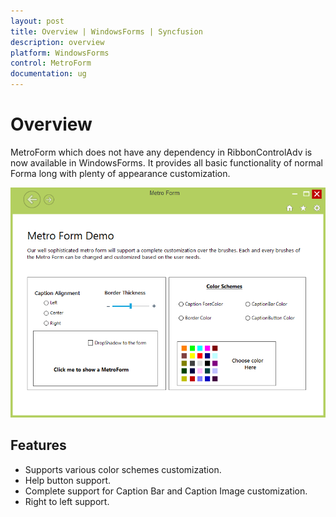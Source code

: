```yaml
---
layout: post
title: Overview | WindowsForms | Syncfusion
description: overview
platform: WindowsForms
control: MetroForm
documentation: ug
---
```


# Overview

MetroForm which does not have any dependency in RibbonControlAdv is now available in WindowsForms. It provides all basic functionality of normal Forma long with plenty of appearance customization.

![](Overview_images/Overview.png)

## Features

* Supports various color schemes customization.
* Help button support.
* Complete support for Caption Bar and Caption Image customization.
* Right to left support.

 
